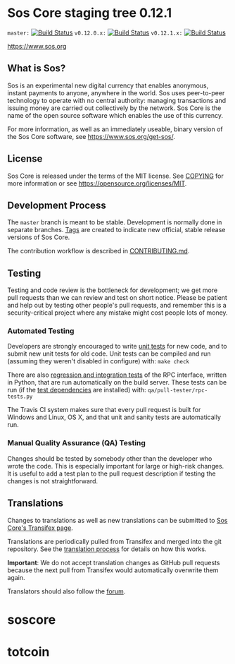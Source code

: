 Sos Core staging tree 0.12.1
===============================

`master:` [![Build Status](https://travis-ci.org/sospay/sos.svg?branch=master)](https://travis-ci.org/sospay/sos) `v0.12.0.x:` [![Build Status](https://travis-ci.org/sospay/sos.svg?branch=v0.12.0.x)](https://travis-ci.org/sospay/sos/branches) `v0.12.1.x:` [![Build Status](https://travis-ci.org/sospay/sos.svg?branch=v0.12.1.x)](https://travis-ci.org/sospay/sos/branches)

https://www.sos.org


What is Sos?
----------------

Sos is an experimental new digital currency that enables anonymous, instant
payments to anyone, anywhere in the world. Sos uses peer-to-peer technology
to operate with no central authority: managing transactions and issuing money
are carried out collectively by the network. Sos Core is the name of the open
source software which enables the use of this currency.

For more information, as well as an immediately useable, binary version of
the Sos Core software, see https://www.sos.org/get-sos/.


License
-------

Sos Core is released under the terms of the MIT license. See [COPYING](COPYING) for more
information or see https://opensource.org/licenses/MIT.

Development Process
-------------------

The `master` branch is meant to be stable. Development is normally done in separate branches.
[Tags](https://github.com/sospay/sos/tags) are created to indicate new official,
stable release versions of Sos Core.

The contribution workflow is described in [CONTRIBUTING.md](CONTRIBUTING.md).

Testing
-------

Testing and code review is the bottleneck for development; we get more pull
requests than we can review and test on short notice. Please be patient and help out by testing
other people's pull requests, and remember this is a security-critical project where any mistake might cost people
lots of money.

### Automated Testing

Developers are strongly encouraged to write [unit tests](/doc/unit-tests.md) for new code, and to
submit new unit tests for old code. Unit tests can be compiled and run
(assuming they weren't disabled in configure) with: `make check`

There are also [regression and integration tests](/qa) of the RPC interface, written
in Python, that are run automatically on the build server.
These tests can be run (if the [test dependencies](/qa) are installed) with: `qa/pull-tester/rpc-tests.py`

The Travis CI system makes sure that every pull request is built for Windows
and Linux, OS X, and that unit and sanity tests are automatically run.

### Manual Quality Assurance (QA) Testing

Changes should be tested by somebody other than the developer who wrote the
code. This is especially important for large or high-risk changes. It is useful
to add a test plan to the pull request description if testing the changes is
not straightforward.

Translations
------------

Changes to translations as well as new translations can be submitted to
[Sos Core's Transifex page](https://www.transifex.com/projects/p/sos/).

Translations are periodically pulled from Transifex and merged into the git repository. See the
[translation process](doc/translation_process.md) for details on how this works.

**Important**: We do not accept translation changes as GitHub pull requests because the next
pull from Transifex would automatically overwrite them again.

Translators should also follow the [forum](https://www.sos.org/forum/topic/sos-worldwide-collaboration.88/).
# soscore
# totcoin
